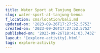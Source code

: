 ```yaml
---
title: Water Sport at Tanjung Benoa
slug: water-sport-at-tanjung-benoa
f_location: cms/location/bali.md
updated-on: '2023-09-26T17:27:52.575Z'
created-on: '2023-09-26T17:27:52.575Z'
published-on: '2023-09-26T18:41:03.743Z'
layout: '[explore-activity].html'
tags: explore-activity
---
```



